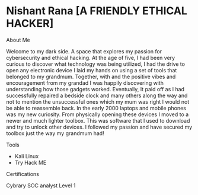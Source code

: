
# Nishant Rana [A FRIENDLY ETHICAL HACKER]


About Me 

Welcome to my dark side. A space that explores my passion for cybersecurity and ethical hacking. At the age of five, I had been very curious to discover what technology was being utilized, I had the drive to open any electronic device I laid my hands on using a set of tools that belonged to my grandmum. Together, with and the positive vibes and encouragement from my grandad I was happily discovering with understanding how those gadgets worked. Eventually, It paid off as I had successfully repaired a bedside clock and many others along the way and not to mention the unsuccessful ones which my mum was right I would not be able to reassemble back. In the early 2000 laptops and mobile phones was my new curiosity. From physically opening these devices I moved to a newer and much lighter toolbox. This was software that I used to download and try to unlock other devices. I followed my passion and have secured my toolbox just the way my grandmum had!
  
Tools

  * Kali Linux
  * Try Hack ME
  
Certifications 

Cybrary SOC analyst Level 1


